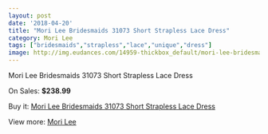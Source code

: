 ```yaml
---
layout: post
date: '2018-04-20'
title: "Mori Lee Bridesmaids 31073 Short Strapless Lace Dress"
category: Mori Lee
tags: ["bridesmaids","strapless","lace","unique","dress"]
image: http://img.eudances.com/14959-thickbox_default/mori-lee-bridesmaids-31073-short-strapless-lace-dress.jpg
---
```

Mori Lee Bridesmaids 31073 Short Strapless Lace Dress

On Sales: **$238.99**
<a href="https://www.eudances.com/en/mori-lee/4447-mori-lee-bridesmaids-31073-short-strapless-lace-dress.html"><amp-img layout="responsive" width="600" height="600" src="//img.eudances.com/14959-thickbox_default/mori-lee-bridesmaids-31073-short-strapless-lace-dress.jpg" alt="Mori Lee Bridesmaids 31073 Short Strapless Lace Dress 0" /></a>
<a href="https://www.eudances.com/en/mori-lee/4447-mori-lee-bridesmaids-31073-short-strapless-lace-dress.html"><amp-img layout="responsive" width="600" height="600" src="//img.eudances.com/14963-thickbox_default/mori-lee-bridesmaids-31073-short-strapless-lace-dress.jpg" alt="Mori Lee Bridesmaids 31073 Short Strapless Lace Dress 1" /></a>
<a href="https://www.eudances.com/en/mori-lee/4447-mori-lee-bridesmaids-31073-short-strapless-lace-dress.html"><amp-img layout="responsive" width="600" height="600" src="//img.eudances.com/14962-thickbox_default/mori-lee-bridesmaids-31073-short-strapless-lace-dress.jpg" alt="Mori Lee Bridesmaids 31073 Short Strapless Lace Dress 2" /></a>
<a href="https://www.eudances.com/en/mori-lee/4447-mori-lee-bridesmaids-31073-short-strapless-lace-dress.html"><amp-img layout="responsive" width="600" height="600" src="//img.eudances.com/14961-thickbox_default/mori-lee-bridesmaids-31073-short-strapless-lace-dress.jpg" alt="Mori Lee Bridesmaids 31073 Short Strapless Lace Dress 3" /></a>
<a href="https://www.eudances.com/en/mori-lee/4447-mori-lee-bridesmaids-31073-short-strapless-lace-dress.html"><amp-img layout="responsive" width="600" height="600" src="//img.eudances.com/14960-thickbox_default/mori-lee-bridesmaids-31073-short-strapless-lace-dress.jpg" alt="Mori Lee Bridesmaids 31073 Short Strapless Lace Dress 4" /></a>

Buy it: [Mori Lee Bridesmaids 31073 Short Strapless Lace Dress](https://www.eudances.com/en/mori-lee/4447-mori-lee-bridesmaids-31073-short-strapless-lace-dress.html "Mori Lee Bridesmaids 31073 Short Strapless Lace Dress")

View more: [Mori Lee](https://www.eudances.com/en/65-mori-lee "Mori Lee")